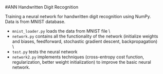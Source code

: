 #ANN Handwritten Digit Recognition

Training a neural network for handwritten digit recognition using NumPy. Data is from MNIST database. 

- `mnist_loader.py` loads the data from MNIST file \
- `network.py` contains all the functionality of the network (initialize weights and biases, feedforward, stochastic gradient descent, backpropagation) \
- `test.py` tests the neural network
- `network2.py` implements techniques (cross-entropy cost function, regularization, better weight initialization) to improve the basic neural network.
